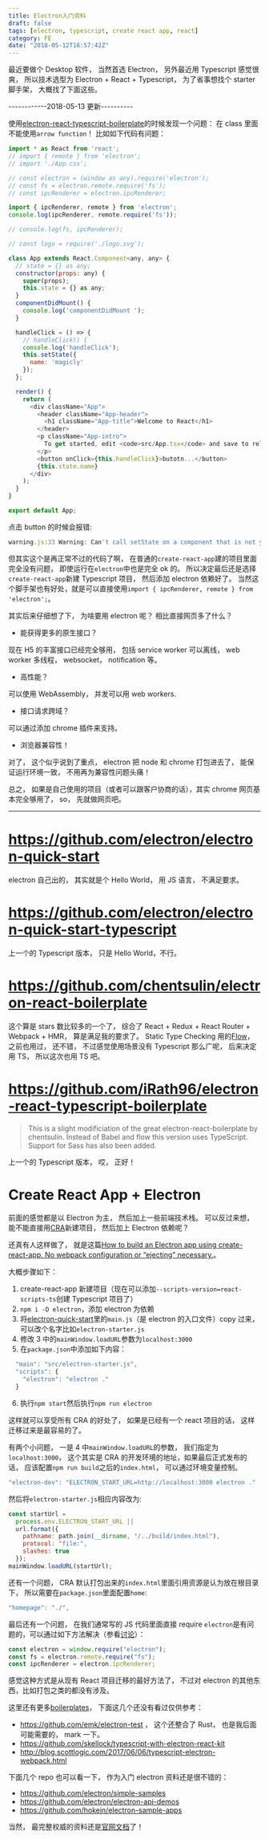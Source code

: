 ```yaml
---
title: Electron入门资料
draft: false
tags: [electron, typescript, create react app, react]
category: FE
date: "2018-05-12T16:57:42Z"
---
```


最近要做个 Desktop 软件， 当然首选 Electron， 另外最近用 Typescript 感觉很爽， 所以技术选型为 Electron + React + Typescript， 为了省事想找个 starter 脚手架， 大概找了下面这些。

<!-- more -->

------------2018-05-13 更新----------

使用[electron-react-typescript-boilerplate](https://github.com/iRath96/electron-react-typescript-boilerplate)的时候发现一个问题： 在 class 里面不能使用`arrow function`！ 比如如下代码有问题：

```js
import * as React from 'react';
// import { remote } from 'electron';
// import './App.css';

// const electron = (window as any).require('electron');
// const fs = electron.remote.require('fs');
// const ipcRenderer = electron.ipcRenderer;

import { ipcRenderer, remote } from 'electron';
console.log(ipcRenderer, remote.require('fs'));

// console.log(fs, ipcRenderer);

// const logo = require('./logo.svg');

class App extends React.Component<any, any> {
  // state = {} as any;
  constructor(props: any) {
    super(props);
    this.state = {} as any;
  }
  componentDidMount() {
    console.log('componentDidMount ');
  }

  handleClick = () => {
    // handleClick() {
    console.log('handleClick');
    this.setState({
      name: 'magicly'
    });
  };

  render() {
    return (
      <div className="App">
        <header className="App-header">
          <h1 className="App-title">Welcome to React</h1>
        </header>
        <p className="App-intro">
          To get started, edit <code>src/App.tsx</code> and save to reload.
        </p>
        <button onClick={this.handleClick}>butotn...</button>
        {this.state.name}
      </div>
    );
  }
}

export default App;
```

点击 button 的时候会报错:

```js
warning.js:33 Warning: Can't call setState on a component that is not yet mounted. This is a no-op, but it might indicate a bug in your application. Instead, assign to `this.state` directly or define a `state = {};` class property with the desired state in the App component.
```

但其实这个是再正常不过的代码了啊， 在普通的`create-react-app`建的项目里面完全没有问题， 即使运行在`electron`中也是完全 ok 的。 所以决定最后还是选择`create-react-app`新建 Typescript 项目， 然后添加 electron 依赖好了。 当然这个脚手架也有好处，就是可以直接使用`import { ipcRenderer, remote } from 'electron';`。

其实后来仔细想了下， 为啥要用 electron 呢？ 相比直接网页多了什么？

* 能获得更多的原生接口？

现在 H5 的丰富接口已经完全够用， 包括 service worker 可以离线， web worker 多线程， websocket， notification 等。

* 高性能？

可以使用 WebAssembly， 并发可以用 web workers.

* 接口请求跨域？

可以通过添加 chrome 插件来支持。

* 浏览器兼容性！

对了， 这个似乎说到了重点， electron 把 node 和 chrome 打包进去了， 能保证运行环境一致， 不用再为兼容性问题头痛！

总之， 如果是自己使用的项目（或者可以跟客户协商的话），其实 chrome 网页基本完全够用了， so， 先就做网页吧。

---

# https://github.com/electron/electron-quick-start

electron 自己出的， 其实就是个 Hello World， 用 JS 语言， 不满足要求。

# https://github.com/electron/electron-quick-start-typescript

上一个的 Typescript 版本， 只是 Hello World，不行。

# https://github.com/chentsulin/electron-react-boilerplate

这个算是 stars 数比较多的一个了， 综合了 React + Redux + React Router + Webpack + HMR， 算是满足我的要求了。 Static Type Checking 用的[Flow](https://flow.org/)， 之前也用过， 还不错， 不过感觉使用场景没有 Typescript 那么广呢， 后来决定用 TS， 所以这次也用 TS 吧。

# https://github.com/iRath96/electron-react-typescript-boilerplate

> This is a slight modificiation of the great electron-react-boilerplate by chentsulin. Instead of Babel and flow this version uses TypeScript. Support for Sass has also been added.

上一个的 Typescript 版本， 哎， 正好！

# Create React App + Electron

前面的感觉都是以 Electron 为主， 然后加上一些前端技术栈。 可以反过来想， 能不能直接用[CRA](https://github.com/facebook/create-react-app)新建项目， 然后加上 Electron 依赖呢？

还真有人这样做了， 就是这篇[How to build an Electron app using create-react-app. No webpack configuration or “ejecting” necessary.](https://medium.freecodecamp.org/building-an-electron-application-with-create-react-app-97945861647c)。

大概步骤如下：

1.  create-react-app 新建项目（现在可以添加`--scripts-version=react-scripts-ts`创建 Typescript 项目了）
2.  `npm i -D electron`，添加 electron 为依赖
3.  将[electron-quick-start](https://github.com/electron/electron-quick-start)里的`main.js`（是 electron 的入口文件）copy 过来，可以改个名字比如`electron-starter.js`
4.  修改 3 中的`mainWindow.loadURL`参数为`localhost:3000`
5.  在`package.json`中添加如下内容：

```js
  "main": "src/electron-starter.js",
  "scripts": {
    "electron": "electron ."
  }
```

6.  执行`npm start`然后执行`npm run electron`

这样就可以享受所有 CRA 的好处了， 如果是已经有一个 react 项目的话， 这样迁移过来是最容易的了。

有两个小问题， 一是 4 中`mainWindow.loadURL`的参数， 我们指定为`localhost:3000`， 这个其实是 CRA 的开发环境的地址，如果最后正式发布的话， 应该配置`npm run build`之后的`index.html`， 可以通过环境变量控制。

```js
"electron-dev": "ELECTRON_START_URL=http://localhost:3000 electron ."
```

然后将`electron-starter.js`相应内容改为:

```js
const startUrl =
  process.env.ELECTRON_START_URL ||
  url.format({
    pathname: path.join(__dirname, "/../build/index.html"),
    protocol: "file:",
    slashes: true
  });
mainWindow.loadURL(startUrl);
```

还有一个问题， CRA 默认打包出来的`index.html`里面引用资源是认为放在根目录下， 所以需要在`package.json`里面配置`home`:

```js
"homepage": "./",
```

最后还有一个问题， 在我们通常写的 JS 代码里面直接 require `electron`是有问题的，可以通过如下方法解决（参看[讨论](https://github.com/electron/electron/issues/7300)）：

```js
const electron = window.require("electron");
const fs = electron.remote.require("fs");
const ipcRenderer = electron.ipcRenderer;
```

感觉这种方式是从现有 React 项目迁移的最好方法了， 不过对 electron 的其他东西，比如打包之类的都没有涉及。

这里还有更多[boilerplates](https://electronjs.org/community#boilerplates)， 下面这几个还没有看过仅供参考：

* https://github.com/emk/electron-test ， 这个还整合了 Rust， 也是我后面可能需要的， mark 一下。
* https://github.com/skellock/typescript-with-electron-react-kit
* http://blog.scottlogic.com/2017/06/06/typescript-electron-webpack.html

下面几个 repo 也可以看一下， 作为入门 electron 资料还是很不错的：

* https://github.com/electron/simple-samples
* https://github.com/electron/electron-api-demos
* https://github.com/hokein/electron-sample-apps

当然， 最完整权威的资料还是[官网文档](https://electronjs.org/docs)了！
